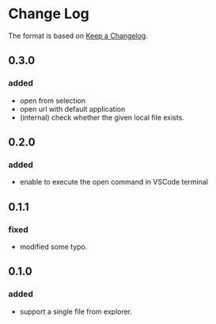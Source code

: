 # Change Log

The format is based on [Keep a Changelog](https://keepachangelog.com/en/1.0.0/).

## 0.3.0

### added

- open from selection
- open url with default application
- (internal) check whether the given local file exists.

## 0.2.0

### added

- enable to execute the open command in VSCode terminal

## 0.1.1

### fixed
- modified some typo.

## 0.1.0

### added

- support a single file from explorer.
